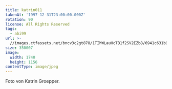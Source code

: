 ```yaml
---
title: katrin011
takenAt: '1997-12-31T23:00:00.000Z'
rotation: 90
license: All Rights Reserved
tags:
  - abi99
url: >-
  //images.ctfassets.net/bncv3c2gt878/1TIhWLauHcTB1f2SV2EZb8/6941c631b9371ef84a32306b9843cf34/katrin011_14504818089_o
size: 350007
image:
  width: 1740
  height: 1156
contentType: image/jpeg
---
```


Foto von Katrin Groepper.